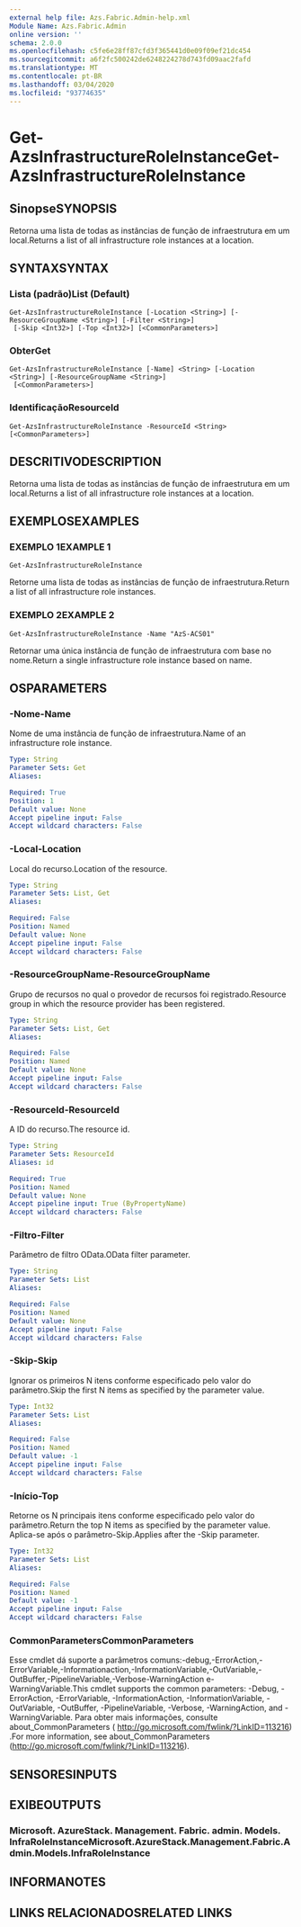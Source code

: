 ```yaml
---
external help file: Azs.Fabric.Admin-help.xml
Module Name: Azs.Fabric.Admin
online version: ''
schema: 2.0.0
ms.openlocfilehash: c5fe6e28ff87cfd3f365441d0e09f09ef21dc454
ms.sourcegitcommit: a6f2fc500242de6248224278d743fd09aac2fafd
ms.translationtype: MT
ms.contentlocale: pt-BR
ms.lasthandoff: 03/04/2020
ms.locfileid: "93774635"
---
```

# <span data-ttu-id="21094-101">Get-AzsInfrastructureRoleInstance</span><span class="sxs-lookup"><span data-stu-id="21094-101">Get-AzsInfrastructureRoleInstance</span></span>

## <span data-ttu-id="21094-102">Sinopse</span><span class="sxs-lookup"><span data-stu-id="21094-102">SYNOPSIS</span></span>
<span data-ttu-id="21094-103">Retorna uma lista de todas as instâncias de função de infraestrutura em um local.</span><span class="sxs-lookup"><span data-stu-id="21094-103">Returns a list of all infrastructure role instances at a location.</span></span>

## <span data-ttu-id="21094-104">SYNTAX</span><span class="sxs-lookup"><span data-stu-id="21094-104">SYNTAX</span></span>

### <span data-ttu-id="21094-105">Lista (padrão)</span><span class="sxs-lookup"><span data-stu-id="21094-105">List (Default)</span></span>
```
Get-AzsInfrastructureRoleInstance [-Location <String>] [-ResourceGroupName <String>] [-Filter <String>]
 [-Skip <Int32>] [-Top <Int32>] [<CommonParameters>]
```

### <span data-ttu-id="21094-106">Obter</span><span class="sxs-lookup"><span data-stu-id="21094-106">Get</span></span>
```
Get-AzsInfrastructureRoleInstance [-Name] <String> [-Location <String>] [-ResourceGroupName <String>]
 [<CommonParameters>]
```

### <span data-ttu-id="21094-107">Identificação</span><span class="sxs-lookup"><span data-stu-id="21094-107">ResourceId</span></span>
```
Get-AzsInfrastructureRoleInstance -ResourceId <String> [<CommonParameters>]
```

## <span data-ttu-id="21094-108">DESCRITIVO</span><span class="sxs-lookup"><span data-stu-id="21094-108">DESCRIPTION</span></span>
<span data-ttu-id="21094-109">Retorna uma lista de todas as instâncias de função de infraestrutura em um local.</span><span class="sxs-lookup"><span data-stu-id="21094-109">Returns a list of all infrastructure role instances at a location.</span></span>

## <span data-ttu-id="21094-110">EXEMPLOS</span><span class="sxs-lookup"><span data-stu-id="21094-110">EXAMPLES</span></span>

### <span data-ttu-id="21094-111">EXEMPLO 1</span><span class="sxs-lookup"><span data-stu-id="21094-111">EXAMPLE 1</span></span>
```
Get-AzsInfrastructureRoleInstance
```

<span data-ttu-id="21094-112">Retorne uma lista de todas as instâncias de função de infraestrutura.</span><span class="sxs-lookup"><span data-stu-id="21094-112">Return a list of all infrastructure role instances.</span></span>

### <span data-ttu-id="21094-113">EXEMPLO 2</span><span class="sxs-lookup"><span data-stu-id="21094-113">EXAMPLE 2</span></span>
```
Get-AzsInfrastructureRoleInstance -Name "AzS-ACS01"
```

<span data-ttu-id="21094-114">Retornar uma única instância de função de infraestrutura com base no nome.</span><span class="sxs-lookup"><span data-stu-id="21094-114">Return a single infrastructure role instance based on name.</span></span>

## <span data-ttu-id="21094-115">OS</span><span class="sxs-lookup"><span data-stu-id="21094-115">PARAMETERS</span></span>

### <span data-ttu-id="21094-116">-Nome</span><span class="sxs-lookup"><span data-stu-id="21094-116">-Name</span></span>
<span data-ttu-id="21094-117">Nome de uma instância de função de infraestrutura.</span><span class="sxs-lookup"><span data-stu-id="21094-117">Name of an infrastructure role instance.</span></span>

```yaml
Type: String
Parameter Sets: Get
Aliases:

Required: True
Position: 1
Default value: None
Accept pipeline input: False
Accept wildcard characters: False
```

### <span data-ttu-id="21094-118">-Local</span><span class="sxs-lookup"><span data-stu-id="21094-118">-Location</span></span>
<span data-ttu-id="21094-119">Local do recurso.</span><span class="sxs-lookup"><span data-stu-id="21094-119">Location of the resource.</span></span>

```yaml
Type: String
Parameter Sets: List, Get
Aliases:

Required: False
Position: Named
Default value: None
Accept pipeline input: False
Accept wildcard characters: False
```

### <span data-ttu-id="21094-120">-ResourceGroupName</span><span class="sxs-lookup"><span data-stu-id="21094-120">-ResourceGroupName</span></span>
<span data-ttu-id="21094-121">Grupo de recursos no qual o provedor de recursos foi registrado.</span><span class="sxs-lookup"><span data-stu-id="21094-121">Resource group in which the resource provider has been registered.</span></span>

```yaml
Type: String
Parameter Sets: List, Get
Aliases:

Required: False
Position: Named
Default value: None
Accept pipeline input: False
Accept wildcard characters: False
```

### <span data-ttu-id="21094-122">-ResourceId</span><span class="sxs-lookup"><span data-stu-id="21094-122">-ResourceId</span></span>
<span data-ttu-id="21094-123">A ID do recurso.</span><span class="sxs-lookup"><span data-stu-id="21094-123">The resource id.</span></span>

```yaml
Type: String
Parameter Sets: ResourceId
Aliases: id

Required: True
Position: Named
Default value: None
Accept pipeline input: True (ByPropertyName)
Accept wildcard characters: False
```

### <span data-ttu-id="21094-124">-Filtro</span><span class="sxs-lookup"><span data-stu-id="21094-124">-Filter</span></span>
<span data-ttu-id="21094-125">Parâmetro de filtro OData.</span><span class="sxs-lookup"><span data-stu-id="21094-125">OData filter parameter.</span></span>

```yaml
Type: String
Parameter Sets: List
Aliases:

Required: False
Position: Named
Default value: None
Accept pipeline input: False
Accept wildcard characters: False
```

### <span data-ttu-id="21094-126">-Skip</span><span class="sxs-lookup"><span data-stu-id="21094-126">-Skip</span></span>
<span data-ttu-id="21094-127">Ignorar os primeiros N itens conforme especificado pelo valor do parâmetro.</span><span class="sxs-lookup"><span data-stu-id="21094-127">Skip the first N items as specified by the parameter value.</span></span>

```yaml
Type: Int32
Parameter Sets: List
Aliases:

Required: False
Position: Named
Default value: -1
Accept pipeline input: False
Accept wildcard characters: False
```

### <span data-ttu-id="21094-128">-Início</span><span class="sxs-lookup"><span data-stu-id="21094-128">-Top</span></span>
<span data-ttu-id="21094-129">Retorne os N principais itens conforme especificado pelo valor do parâmetro.</span><span class="sxs-lookup"><span data-stu-id="21094-129">Return the top N items as specified by the parameter value.</span></span>
<span data-ttu-id="21094-130">Aplica-se após o parâmetro-Skip.</span><span class="sxs-lookup"><span data-stu-id="21094-130">Applies after the -Skip parameter.</span></span>

```yaml
Type: Int32
Parameter Sets: List
Aliases:

Required: False
Position: Named
Default value: -1
Accept pipeline input: False
Accept wildcard characters: False
```

### <span data-ttu-id="21094-131">CommonParameters</span><span class="sxs-lookup"><span data-stu-id="21094-131">CommonParameters</span></span>
<span data-ttu-id="21094-132">Esse cmdlet dá suporte a parâmetros comuns:-debug,-ErrorAction,-ErrorVariable,-Informationaction,-InformationVariable,-OutVariable,-OutBuffer,-PipelineVariable,-Verbose-WarningAction e-WarningVariable.</span><span class="sxs-lookup"><span data-stu-id="21094-132">This cmdlet supports the common parameters: -Debug, -ErrorAction, -ErrorVariable, -InformationAction, -InformationVariable, -OutVariable, -OutBuffer, -PipelineVariable, -Verbose, -WarningAction, and -WarningVariable.</span></span> <span data-ttu-id="21094-133">Para obter mais informações, consulte about_CommonParameters ( http://go.microsoft.com/fwlink/?LinkID=113216) .</span><span class="sxs-lookup"><span data-stu-id="21094-133">For more information, see about_CommonParameters (http://go.microsoft.com/fwlink/?LinkID=113216).</span></span>

## <span data-ttu-id="21094-134">SENSORES</span><span class="sxs-lookup"><span data-stu-id="21094-134">INPUTS</span></span>

## <span data-ttu-id="21094-135">EXIBE</span><span class="sxs-lookup"><span data-stu-id="21094-135">OUTPUTS</span></span>

### <span data-ttu-id="21094-136">Microsoft. AzureStack. Management. Fabric. admin. Models. InfraRoleInstance</span><span class="sxs-lookup"><span data-stu-id="21094-136">Microsoft.AzureStack.Management.Fabric.Admin.Models.InfraRoleInstance</span></span>

## <span data-ttu-id="21094-137">INFORMA</span><span class="sxs-lookup"><span data-stu-id="21094-137">NOTES</span></span>

## <span data-ttu-id="21094-138">LINKS RELACIONADOS</span><span class="sxs-lookup"><span data-stu-id="21094-138">RELATED LINKS</span></span>
